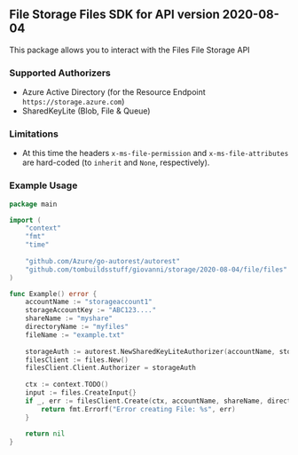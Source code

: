 ## File Storage Files SDK for API version 2020-08-04

This package allows you to interact with the Files File Storage API

### Supported Authorizers

* Azure Active Directory (for the Resource Endpoint `https://storage.azure.com`)
* SharedKeyLite (Blob, File & Queue)

### Limitations

* At this time the headers `x-ms-file-permission` and `x-ms-file-attributes` are hard-coded (to `inherit` and `None`, respectively).

### Example Usage

```go
package main

import (
	"context"
	"fmt"
	"time"
	
	"github.com/Azure/go-autorest/autorest"
	"github.com/tombuildsstuff/giovanni/storage/2020-08-04/file/files"
)

func Example() error {
	accountName := "storageaccount1"
    storageAccountKey := "ABC123...."
    shareName := "myshare"
    directoryName := "myfiles"
    fileName := "example.txt"
    
    storageAuth := autorest.NewSharedKeyLiteAuthorizer(accountName, storageAccountKey)
    filesClient := files.New()
    filesClient.Client.Authorizer = storageAuth
    
    ctx := context.TODO()
    input := files.CreateInput{}
    if _, err := filesClient.Create(ctx, accountName, shareName, directoryName, fileName, input); err != nil {
        return fmt.Errorf("Error creating File: %s", err)
    }
    
    return nil 
}
```